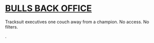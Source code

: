 # [BULLS BACK OFFICE](https://bullsbackoffice.com)

Tracksuit executives one couch away from a champion. No access. No filters.

.
